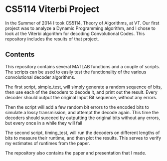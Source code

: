CS5114 Viterbi Project
======================
In the Summer of 2014 I took CS5114, Theory of Algorithms, at VT.  Our first
project was to analyze a Dynamic Programming algorithm, and I chose to look at the 
Viterbi algorithm for decoding Convolutional Codes.  This repository includes
the results of that project.

Contents
--------
This repository contains several MATLAB functions and a couple of scripts.
The scripts can be used to easily test the functionality of the various
convolutional decoder algorithms.

The first script, simple_test, will simply generate a random sequence of bits,
then use each of the decoders to decode it, and print out the result.  Every
decoder should output the original Input Bit sequence, without any errors.

Then the script will add a few random bit errors to the encoded bits to simulate
a lossy transmission, and attempt the decode again.  This time the decoders
should succeed by outputting the original bits without any errors, but every
once in a while they will fail

The second script, timing_test, will run the decoders on different lengths of
bits to measure their runtime, and then plot the results.  This serves to verify
my estimates of runtimes from the paper.

The repository also contains the paper and presentation that I made.
